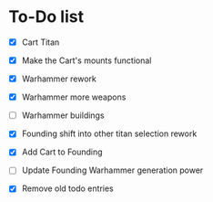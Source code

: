 # To-Do list

- [x] Cart Titan

- [x] Make the Cart's mounts functional

- [x] Warhammer rework

- [x] Warhammer more weapons

- [ ] Warhammer buildings

- [x] Founding shift into other titan selection rework

- [x] Add Cart to Founding

- [ ] Update Founding Warhammer generation power

- [x] Remove old todo entries